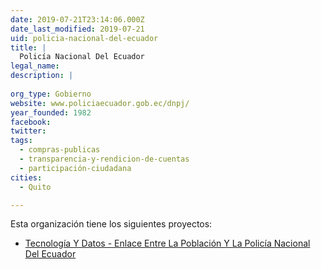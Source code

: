 ```yaml
---
date: 2019-07-21T23:14:06.000Z
date_last_modified: 2019-07-21
uid: policia-nacional-del-ecuador
title: |
  Policía Nacional Del Ecuador
legal_name: 
description: |
  
org_type: Gobierno
website: www.policiaecuador.gob.ec/dnpj/
year_founded: 1982
facebook: 
twitter: 
tags:
  - compras-publicas
  - transparencia-y-rendicion-de-cuentas
  - participación-ciudadana
cities: 
  - Quito

---
```


Esta organización tiene los siguientes proyectos:

- [Tecnología Y Datos - Enlace Entre La Población Y La Policía Nacional Del Ecuador](/proyectos/tecnologia-y-datos-enlace-entre-la-poblacion-y-la-policia-nacional-del-ecuador)

